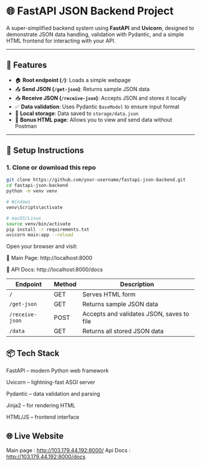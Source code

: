 # 🌐 FastAPI JSON Backend Project

A super-simplified backend system using **FastAPI** and **Uvicorn**, designed to demonstrate JSON data handling, validation with Pydantic, and a simple HTML frontend for interacting with your API.

---

## 🚀 Features

- 🏠 **Root endpoint (`/`)**: Loads a simple webpage
- 📤 **Send JSON (`/get-json`)**: Returns sample JSON data
- 📥 **Receive JSON (`/receive-json`)**: Accepts JSON and stores it locally
- ✅ **Data validation**: Uses Pydantic `BaseModel` to ensure input format
- 💾 **Local storage**: Data saved to `storage/data.json`
- 🧪 **Bonus HTML page**: Allows you to view and send data without Postman

---

## 🔧 Setup Instructions

### 1. Clone or download this repo
```bash
git clone https://github.com/your-username/fastapi-json-backend.git
cd fastapi-json-backend
python -m venv venv

# Windows
venv\Scripts\activate

# macOS/Linux
source venv/bin/activate
pip install -r requirements.txt
uvicorn main:app --reload
```
Open your browser and visit:

📄 Main Page: http://localhost:8000

📘 API Docs: http://localhost:8000/docs

| Endpoint        | Method | Description                               |
| --------------- | ------ | ----------------------------------------- |
| `/`             | GET    | Serves HTML form                          |
| `/get-json`     | GET    | Returns sample JSON data                  |
| `/receive-json` | POST   | Accepts and validates JSON, saves to file |
| `/data`         | GET    | Returns all stored JSON data              |


## 📦 Tech Stack
FastAPI – modern Python web framework

Uvicorn – lightning-fast ASGI server

Pydantic – data validation and parsing

Jinja2 – for rendering HTML

HTML/JS – frontend interface

## 🌐 Live Website
Main page : http://103.179.44.192:8000/
Api Docs : http://103.179.44.192:8000/docs
